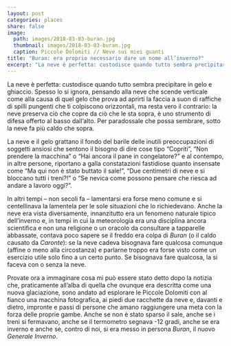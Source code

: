 ```yaml
---
layout: post
categories: places
share: false
image:
  path: images/2018-03-03-buran.jpg
  thumbnail: images/2018-03-03-buran.jpg
  caption: Piccole Dolomiti // Neve sui miei guanti
title: "Buran: era proprio necessario dare un nome all’inverno?"
excerpt: "La neve è perfetta: custodisce quando tutto sembra precipitare in gelo e ghiaccio. Spesso lo si ignora, pensando alla neve che scende verticale come alla causa di quel gelo che prova ad aprirti la faccia a suon di raffiche di spilli pungenti che ti colpiscono orizzontali, ma resta vero il contrario: la neve preserva ciò..."
---
```

La neve è perfetta: custodisce quando tutto sembra precipitare in gelo e ghiaccio. Spesso lo si ignora, pensando alla neve che scende verticale come alla causa di quel gelo che prova ad aprirti la faccia a suon di raffiche di spilli pungenti che ti colpiscono orizzontali, ma resta vero il contrario: la neve preserva ciò che copre da ciò che le sta sopra, è uno strumento di difesa offerto al basso dall’alto. Per paradossale che possa sembrare, sotto la neve fa più caldo che sopra.

La neve e il gelo grattano il fondo del barile delle inutili preoccupazioni di soggetti ansiosi che sentono il bisogno di dire cose tipo “Copriti”, “Non prendere la macchina” o “Hai ancora il pane in congelatore?” e al contempo, in altre persone, riportano a galla constatazioni fastidiose quanto insensate come “Ma qui non è stato buttato il sale!”, “Due centimetri di neve e si bloccano tutti i treni?!” o “Se nevica come possono pensare che riesca ad andare a lavoro oggi?”.

In altri tempi – non secoli fa – lamentarsi era forse meno comune e si centellinava la lamentela per le sole situazioni che lo richiedevano. Anche la neve era vista diversamente, innanzitutto era un fenomeno naturale tipico dell’inverno e, in tempi in cui la meteorologia era una disciplina ancora scientifica e non una religione o un oracolo da consultare a tapparelle abbassate, contava poco sapere se il freddo era colpa di _Buran_ (o il caldo causato da _Caronte_): se la neve cadeva bisognava fare qualcosa comunque (affine o meno alla circostanza) e parlarne troppo era forse visto come un esercizio utile solo fino a un certo punto. Se bisognava fare qualcosa, la si faceva con o senza la neve.

Provate ora a immaginare cosa mi può essere stato detto dopo la notizia che, praticamente all’alba di quella che ovunque era descritta come una nuova glaciazione, sono andato ad esplorare le Piccole Dolomiti con al fianco una macchina fotografica, ai piedi due racchette da neve e, davanti e dietro, impronte e passi di persone che amano raggiungere una meta con la forza delle proprie gambe. Anche se non è stato sparso il sale, anche se i treni si fermavano, anche se il termometro segnava -12 gradi, anche se era inverno e anche se, contro di noi, si era messo in persona _Buran_, il nuovo _Generale Inverno_.
